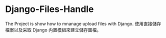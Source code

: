 # Django-Files-Handle
The Project is show how to mnanage upload files with Django.
使用直接儲存檔案以及采取 Django 内置模組來建立儲存圖檔。